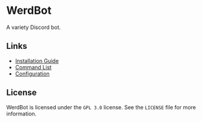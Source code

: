 # WerdBot

A variety Discord bot.

## Links

* [Installation Guide](https://github.com/gnuyent/WerdBot/wiki/installation)
* [Command List](https://github.com/gnuyent/WerdBot/wiki/commands)
* [Configuration](https://github.com/gnuyent/WerdBot/wiki/configuration)

## License

WerdBot is licensed under the `GPL 3.0` license. See the `LICENSE` file for more information.

